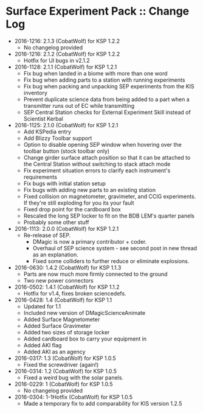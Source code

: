 # Surface Experiment Pack :: Change Log

* 2016-1216: 2.1.3 (CobatWolf) for KSP 1.2.2
	+ No changelog provided
* 2016-1216: 2.1.2 (CobatWolf) for KSP 1.2.2
	+ Hotfix for UI bugs in v2.1.2
* 2016-1128: 2.1.1 (CobatWolf) for KSP 1.2.1
	+ Fix bug when landed in a biome with more than one word
	+ Fix bug when adding parts to a station with running experiments
	+ Fix bug when packing and unpacking SEP experiments from the KIS inventory
	+ Prevent duplicate science data from being added to a part when a transmitter runs out of EC while transmitting
	+ SEP Central Station checks for External Experiment Skill instead of Scientist Kerbal
* 2016-1125: 2.1.0 (CobatWolf) for KSP 1.2.1
	+ Add KSPedia entry
	+ Add Blizzy Toolbar support
	+ Option to disable opening SEP window when hovering over the toolbar button (stock toolbar only)
	+ Change girder surface attach position so that it can be attached to the Central Station without switching to stack attach mode
	+ Fix experiment situation errors to clarify each instrument's requirements
	+ Fix bugs with initial station setup
	+ Fix bugs with adding new parts to an existing station
	+ Fixed collision on magnetometer, gravimeter, and CCIG experiments. If they're still exploding for you its your fault
	+ Fixed drop point for the cardboard box
	+ Rescaled the long SEP locker to fit on the BDB LEM's quarter panels
	+ Probably some other stuff
* 2016-1113: 2.0.0 (CobatWolf) for KSP 1.2.1
	+ Re-release of SEP.
		- DMagic is now a primary contributor + coder.
		- Overhaul of SEP science system - see second post in new thread as an explanation.
		- Fixed some colliders to further reduce or eliminate explosions.
* 2016-0630: 1.4.2 (CobatWolf) for KSP 1.1.3
	+ Parts are now much more firmly connected to the ground
	+ Two new power connectors
* 2016-0502: 1.4.1 (CobatWolf) for KSP 1.1.2
	+ Hotfix for v1.4, fixes broken sciencedefs.
* 2016-0428: 1.4 (CobatWolf) for KSP 1.1
	+ Updated for 1.1
	+ Included new version of DMagicScienceAnimate
	+ Added Surface Magnetometer
	+ Added Surface Gravimeter
	+ Added two sizes of storage locker
	+ Added cardboard box to carry your equipment in
	+ Added AKI flag
	+ Added AKI as an agency
* 2016-0317: 1.3 (CobatWolf) for KSP 1.0.5
	+ Fixed the screwdriver (again!)
* 2016-0314: 1.2 (CobatWolf) for KSP 1.0.5
	+ Fixed a weird bug with the solar panels.
* 2016-0229: 1 (CobatWolf) for KSP 1.0.5
	+ No changelog provided
* 2016-0304: 1-1Hotfix (CobatWolf) for KSP 1.0.5
	+ Made a temporary fix to add comparability for KIS version 1.2.5
